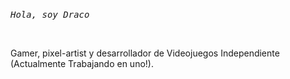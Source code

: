 <p align="center">
<br>
<br>
<br>
	<p><em><samp>Hola, soy Draco</samp></em></p>
<br>
	<p line-height:150%;>Gamer, pixel-artist y desarrollador de Videojuegos Independiente (Actualmente Trabajando en uno!).<br></p>

</p>
